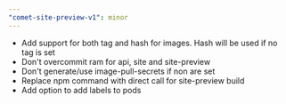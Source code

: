 ```yaml
---
"comet-site-preview-v1": minor
---
```


- Add support for both tag and hash for images. Hash will be used if no tag is set
- Don't overcommit ram for api, site and site-preview
- Don't generate/use image-pull-secrets if non are set
- Replace npm command with direct call for site-preview build
- Add option to add labels to pods

